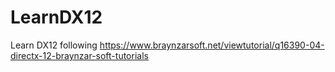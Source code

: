 # LearnDX12
Learn DX12 following https://www.braynzarsoft.net/viewtutorial/q16390-04-directx-12-braynzar-soft-tutorials
